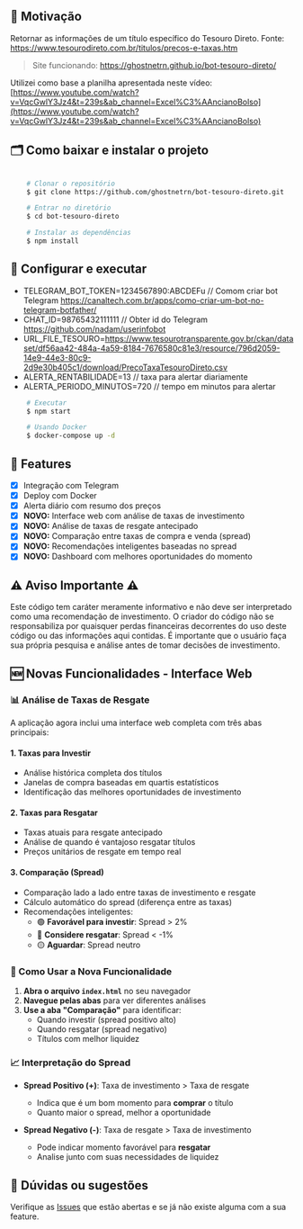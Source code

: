 ## 🚀 **Motivação**

Retornar as informações de um título específico do Tesouro Direto.
Fonte: https://www.tesourodireto.com.br/titulos/precos-e-taxas.htm

> Site funcionando: https://ghostnetrn.github.io/bot-tesouro-direto/

Utilizei como base a planilha apresentada neste vídeo: [https://www.youtube.com/watch?v=VqcGwlY3Jz4&t=239s&ab_channel=Excel%C3%AAncianoBolso](https://www.youtube.com/watch?v=VqcGwlY3Jz4&t=239s&ab_channel=Excel%C3%AAncianoBolso)

## 🗂 Como baixar e instalar o projeto

```bash

    # Clonar o repositório
    $ git clone https://github.com/ghostnetrn/bot-tesouro-direto.git

    # Entrar no diretório
    $ cd bot-tesouro-direto

    # Instalar as dependências
    $ npm install
```

## 💾 Configurar e executar

- TELEGRAM_BOT_TOKEN=1234567890:ABCDEFu // Comom criar bot Telegram https://canaltech.com.br/apps/como-criar-um-bot-no-telegram-botfather/
- CHAT_ID=98765432111111 // Obter id do Telegram https://github.com/nadam/userinfobot
- URL_FILE_TESOURO=https://www.tesourotransparente.gov.br/ckan/dataset/df56aa42-484a-4a59-8184-7676580c81e3/resource/796d2059-14e9-44e3-80c9-2d9e30b405c1/download/PrecoTaxaTesouroDireto.csv
- ALERTA_RENTABILIDADE=13 // taxa para alertar diariamente
- ALERTA_PERIODO_MINUTOS=720 // tempo em minutos para alertar

```bash
    # Executar
    $ npm start

    # Usando Docker
    $ docker-compose up -d
```

## 🌟 Features

- [x] Integração com Telegram
- [x] Deploy com Docker
- [x] Alerta diário com resumo dos preços
- [x] **NOVO:** Interface web com análise de taxas de investimento
- [x] **NOVO:** Análise de taxas de resgate antecipado
- [x] **NOVO:** Comparação entre taxas de compra e venda (spread)
- [x] **NOVO:** Recomendações inteligentes baseadas no spread
- [x] **NOVO:** Dashboard com melhores oportunidades do momento

## ⚠️ Aviso Importante ⚠️

Este código tem caráter meramente informativo e não deve ser interpretado como uma recomendação de investimento. O criador do código não se responsabiliza por quaisquer perdas financeiras decorrentes do uso deste código ou das informações aqui contidas. É importante que o usuário faça sua própria pesquisa e análise antes de tomar decisões de investimento.

## 🆕 Novas Funcionalidades - Interface Web

### 📊 Análise de Taxas de Resgate

A aplicação agora inclui uma interface web completa com três abas principais:

#### 1. **Taxas para Investir**

- Análise histórica completa dos títulos
- Janelas de compra baseadas em quartis estatísticos
- Identificação das melhores oportunidades de investimento

#### 2. **Taxas para Resgatar**

- Taxas atuais para resgate antecipado
- Análise de quando é vantajoso resgatar títulos
- Preços unitários de resgate em tempo real

#### 3. **Comparação (Spread)**

- Comparação lado a lado entre taxas de investimento e resgate
- Cálculo automático do spread (diferença entre as taxas)
- Recomendações inteligentes:
  - 🟢 **Favorável para investir**: Spread > 2%
  - 🔴 **Considere resgatar**: Spread < -1%
  - 🟡 **Aguardar**: Spread neutro

### 🎯 Como Usar a Nova Funcionalidade

1. **Abra o arquivo `index.html`** no seu navegador
2. **Navegue pelas abas** para ver diferentes análises
3. **Use a aba "Comparação"** para identificar:
   - Quando investir (spread positivo alto)
   - Quando resgatar (spread negativo)
   - Títulos com melhor liquidez

### 📈 Interpretação do Spread

- **Spread Positivo (+)**: Taxa de investimento > Taxa de resgate

  - Indica que é um bom momento para **comprar** o título
  - Quanto maior o spread, melhor a oportunidade

- **Spread Negativo (-)**: Taxa de resgate > Taxa de investimento
  - Pode indicar momento favorável para **resgatar**
  - Analise junto com suas necessidades de liquidez

## 💜 Dúvidas ou sugestões

Verifique as [Issues](https://github.com/ghostnetrn/bot-tesouro-direto/issues) que estão abertas e se já não existe alguma com a sua feature.
